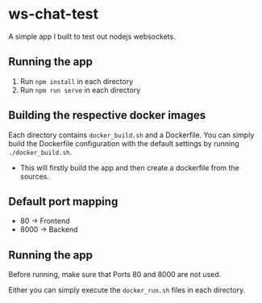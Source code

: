 # ws-chat-test
A simple app I built to test out nodejs websockets.

## Running the app
1. Run `npm install` in each directory
2. Run `npm run serve` in each directory

## Building the respective docker images
Each directory contains `docker_build.sh` and a Dockerfile.
You can simply build the Dockerfile configuration with the default settings by running `./docker_build.sh`.
  - This will firstly build the app and then create a dockerfile from the sources.

## Default port mapping
- 80 -> Frontend
- 8000 -> Backend


## Running the app
Before running, make sure that Ports 80 and 8000 are not used.

Either you can simply execute the `docker_run.sh` files in each directory.
